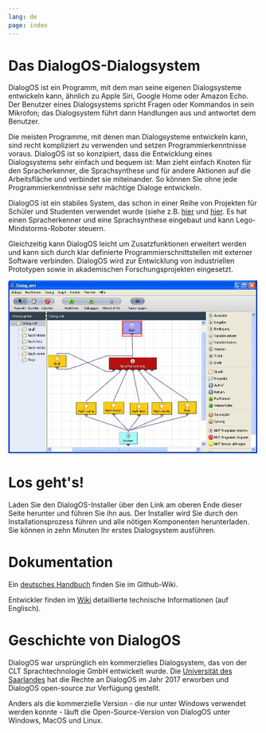 ```yaml
---
lang: de
page: index
---
```


# Das DialogOS-Dialogsystem

DialogOS ist ein Programm, mit dem man seine eigenen Dialogsysteme entwickeln kann, ähnlich zu Apple Siri, Google Home oder Amazon Echo. Der Benutzer eines Dialogsystems spricht Fragen oder Kommandos in sein Mikrofon; das Dialogsystem führt dann Handlungen aus und antwortet dem Benutzer.

Die meisten Programme, mit denen man Dialogsysteme entwickeln kann, sind recht kompliziert zu verwenden und setzen Programmierkenntnisse voraus. DialogOS ist so konzipiert, dass die Entwicklung eines Dialogsystems sehr einfach und bequem ist: Man zieht einfach Knoten für den Spracherkenner, die Sprachsynthese und für andere Aktionen auf die Arbeitsfläche und verbindet sie miteinander. So können Sie ohne jede Programmierkenntnisse sehr mächtige Dialoge entwickeln.

DialogOS ist ein stabiles System, das schon in einer Reihe von Projekten für Schüler und Studenten verwendet wurde (siehe z.B. [hier](http://www.debacher.de/wiki/DialogOS) und [hier](http://www.coli.uni-saarland.de/courses/lego-04/). Es hat einen Spracherkenner und eine Sprachsynthese eingebaut und kann Lego-Mindstorms-Roboter steuern.

Gleichzeitig kann DialogOS leicht um Zusatzfunktionen erweitert werden und kann sich durch klar definierte Programmierschnittstellen mit externer Software verbinden. DialogOS wird zur Entwicklung von industriellen Prototypen sowie in akademischen Forschungsprojekten eingesetzt.

<img src="/images/DialogOS.jpg" width="500" />


# Los geht's!

Laden Sie den DialogOS-Installer über den Link am oberen Ende dieser Seite herunter und führen Sie ihn aus. Der Installer wird Sie durch den Installationsprozess führen und alle nötigen Komponenten herunterladen. Sie können in zehn Minuten Ihr erstes Dialogsystem ausführen.


# Dokumentation


Ein
[deutsches Handbuch](https://github.com/coli-saar/dialogos/wiki/Handbuch)
finden Sie im Github-Wiki.

Entwickler finden im [Wiki](https://github.com/coli-saar/dialogos/wiki) detaillierte technische Informationen (auf Englisch).


# Geschichte von DialogOS

DialogOS war ursprünglich ein kommerzielles Dialogsystem, das von der CLT Sprachtechnologie GmbH entwickelt wurde. Die [Universität des Saarlandes](https://www.uni-saarland.de/) hat die Rechte an DialogOS im Jahr 2017 erworben und DialogOS open-source zur Verfügung gestellt.

Anders als die kommerzielle Version - die nur unter Windows verwendet werden konnte - läuft die Open-Source-Version von DialogOS unter Windows, MacOS und Linux.

